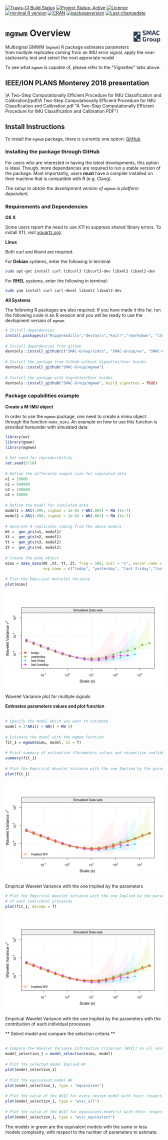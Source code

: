 
<!-- README.md is generated from README.Rmd. Please edit that file -->
[![Travis-CI Build Status](https://travis-ci.org/SMAC-Group/classimu.svg?branch=master)](https://travis-ci.org/SMAC-Group/classimu) [![Project Status: Active](http://www.repostatus.org/badges/latest/active.svg)](http://www.repostatus.org/#active) [![Licence](https://img.shields.io/badge/licence-CC%20BY--NC--SA%204.0-blue.svg)](https://www.gnu.org/licenses/gpl-3.0.en.html) [![minimal R version](https://img.shields.io/badge/R%3E%3D-3.4.0-6666ff.svg)](https://cran.r-project.org/) [![CRAN](http://www.r-pkg.org/badges/version/classimu)](https://cran.r-project.org/package=classimu) [![packageversion](https://img.shields.io/badge/Package%20version-0.1.0-orange.svg?style=flat-square)](commits/develop) [![Last-changedate](https://img.shields.io/badge/last%20change-2018--01--15-yellowgreen.svg)](/commits/master)

`mgmwm` Overview <a href="https://smac-group.com/"><img src="man/figures/logo.png" align="right" style="width: 20%; height: 20%"/></a>
=========================================================================================================================================

Multisignal GMWM (`mgmwm`) R package estimates parameters from multiple replicates coming from an IMU error signal, apply the near-stationarity test and select the nost approriate model 


To see what `mgmwm` is capable of, please refer to the "Vignettes" tabs above.

## IEEE/ION PLANS Monterey 2018 presentation

[A Two-Step Computationally Efficient Procedure for IMU Classification and Calibration](pdf/A Two-Step Computationally Efficient Procedure for IMU Classification and Calibration.pdf "A Two-Step Computationally Efficient Procedure for IMU Classification and Calibration PDF")


Install Instructions
--------------------

To install the `mgmwm` package, there is currently one option: [GitHub](https://github.com/SMAC-Group/mgmwm/).

### Installing the package through GitHub

For users who are interested in having the latest developments, this option is ideal. Though, more dependancies are required to run a stable version of the package. Most importantly, users **must** have a compiler installed on their machine that is compatible with R (e.g. Clang).

*The setup to obtain the development version of `mgmwm` is platform dependent.*

### Requirements and Dependencies

**OS X**

Some users report the need to use X11 to suppress shared library errors. To install X11, visit [xquartz.org](http://www.xquartz.org/).

**Linux**

Both curl and libxml are required.

For **Debian** systems, enter the following in terminal:

``` bash
sudo apt-get install curl libcurl3 libcurl3-dev libxml2 libxml2-dev
```

For **RHEL** systems, enter the following in terminal:

``` bash
sudo yum install curl curl-devel libxml2 libxml2-dev
```

**All Systems**

The following R packages are also required. If you have made it this far, run the following code in an R session and you will be ready to use the devlopment version of `mgmwm`.

``` r
# Install dependencies
install.packages(c("RcppArmadillo","devtools","knitr","rmarkdown", "iterpc", "progress"))

# Install dependencies from github
devtools::install_github(c("SMAC-Group/simts", "SMAC-Group/wv", "SMAC-Group/gmwm"))

# Install the package from GitHub without Vignettes/User Guides
devtools::install_github("SMAC-Group/mgmwm")

# Install the package with Vignettes/User Guides 
devtools::install_github("SMAC-Group/mgmwm", build_vignettes = TRUE)
```
### Package capabilities example

**Create a M-IMU object**

In order to use the `mgmwm` package, one need to create a mimu object through the function `make_mimu`. An example on how to use this function is provided hereunder with simulated data:

```r
library(wv)
library(gmwm)
library(mgmwm)

# Set seed for reproducibility 
set.seed(2710)

# Define the differente sample size for simulated data
n1 = 10000
n2 = 500000
n3 = 100000
n4 = 50000

# Define the model for simulated data
model1 = AR1(.995, sigma2 = 1e-6) + WN(.005) + RW (1e-7)
model2 = AR1(.990, sigma2 = 1e-6) + WN(.007) + RW (1e-7)

# Generate 4 replicates coming from the above models
Wt =  gen_gts(n1, model1)
Xt =  gen_gts(n2, model1)
Yt =  gen_gts(n3, model2)
Zt =  gen_gts(n4, model2)

# Create the mimu object
mimu = make_mimu(Wt ,Xt, Yt, Zt, freq = 100, unit = "s", sensor.name = "Simulated Data sets", 
                 exp.name = c("today", "yesterday", "last friday","last tuesday" ))

# Plot the Empirical Walvelet Variance
plot(mimu)

```
<img src="man/figures/README-unnamed-chunk-5-1.png" alt="Wavelet Variance plot for multiple signals"  />
<p class="caption">
Wavelet Variance plot for multiple signals
</p>


**Estimates parameters values and plot function**

```r

# Specify the model which you want to estimate
model = 3*AR1() + WN() + RW ()

# Estimate the model with the mgmwm function
fit_1 = mgmwm(mimu, model, CI = T)

# Print summary of estimation (Parameters values and respective confidence intervals if computed)
summary(fit_1)

# Plot the Empirical Wavelet Variance with the one Implied by the parameters
plot(fit_1)
```
<img src="man/figures/README-unnamed-chunk-6-1.png" alt="Empirical Wavelet Variance with the one Implied by the parameters"  />
<p class="caption">
Empirical Wavelet Variance with the one Implied by the parameters
</p>


```r
# Plot the Empirical Wavelet Variance with the one Implied by the parameters with the contribution 
# of each individual processes
plot(fit_1, decomp = T)

```
<img src="man/figures/README-unnamed-chunk-6-1.png" alt="Empirical Wavelet Variance with the one Implied by the parameters with the contribution of each individual processes"  />
<p class="caption">
Empirical Wavelet Variance with the one Implied by the parameters with the contribution of each individual processes
</p> 

** Select model and compare the selection criteria **

```r

# Compute the Wavelet Variance Information Criterion (WVIC) on all nested models
model_selection_1 = model_selection(mimu, model)

# Plot the selected model Implied WV
plot(model_selection_1)

# Plot the equivalent model WV
plot(model_selection_1, type = "equivalent")

# Plot the value of the WVIC for every nested model with their respective confidence intervals
plot(model_selection_1, type = "wvic_all")

# Plot the value of the WVIC for equivalent model(s) with their respective confidence intervals
plot(model_selection_1, type = "wvic_equivalent")

```

The models in green are the equivalent models with the same or less models complexity, with respect to the number of parameters to estimate.
